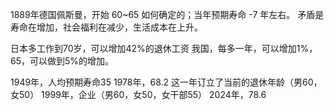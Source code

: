 


1889年德国佩斯曼，开始
60~65 如何确定的；当年预期寿命 -7 年左右。
矛盾是寿命在增加，社会福利在减少，生活成本在上升。

日本多工作到70岁，可以增加42%的退休工资
我国，每多一年，可以增加1%，65，可以做到5%的增加。

1949年，人均预期寿命35
1978年，68.2    这一年订立了当前的退休年龄（男60，女50）
1999年，企业（男60，女50，女干部55）
2024年，78.6





























